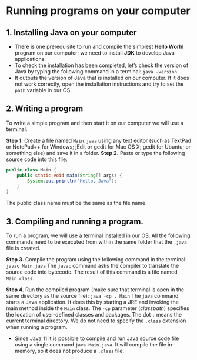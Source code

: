 # Running programs on your computer
## 1. Installing Java on your computer
* There is one prerequisite to run and compile the simplest **Hello World** program on our computer: we need to install **JDK** to develop Java applications.
* To check the installation has been completed, let’s check the version of Java by typing the following command in a terminal:
`java -version`
* It outputs the version of Java that is installed on our computer. If it does not work correctly, open the installation instructions and try to set the `path` variable in our OS.

## 2. Writing a program
To write a simple program and then start it on our computer we will use a terminal.

**Step 1.** Create a file named `Main.java` using any text editor (such as TextPad or NotePad++ for Windows; jEdit or gedit for Mac OS X; gedit for Ubuntu; or something else) and save it in a folder.
**Step 2.** Paste or type the following source code into this file:
```java
public class Main {
    public static void main(String[] args) {
        System.out.println("Hello, Java");
    }
}
```
The public class name must be the same as the file name.

## 3. Compiling and running a program.
To run a program, we will use a terminal installed in our OS. All the following commands need to be executed from within the same folder that the `.java` file is created.

**Step 3.** Compile the program using the following command in the terminal:
`javac Main.java`
The `javac` command asks the compiler to translate the source code into bytecode. The result of this command is a file named `Main.class`.

**Step 4.** Run the compiled program (make sure that terminal is open in the same directory as the source file):
`java -cp . Main`
The `java`  command starts a Java application. It does this by starting a JRE and invoking the main method inside the `Main` class.
The `-cp` parameter (*classpath*) specifies the location of user-defined classes and packages. The dot `.` means the current terminal directory.
We do not need to specify the `.class` extension when running a program. 

* Since Java 11 it is possible to compile and run Java source code file using a single command `java Main.java`. It will compile the file in-memory, so it does not produce a `.class` file.
